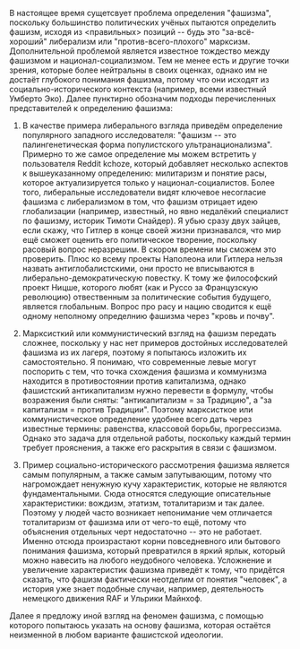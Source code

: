 В настоящее время сущетсвует проблема определения "фашизма", поскольку большинство политических учёных пытаются определить фашизм, исходя из <правильных> позиций -- будь это "за-всё-хороший" либерализм или "против-всего-плохого" марксизм. Дополнительной проблемой является известное тождество между фашизмом и национал-социализмом. Тем не менее есть и другие точки зрения, которые более нейтральны в своих оценках, однако им не достаёт глубокого понимания фашизма, потому что они исходят из социально-исторического контекста (например, всеми известный Умберто Эко). Далее пунктирно обозначим подходы перечисленных представителей к определению фашизма:

1. В качестве примера либерального взгляда приведём определение популярного западного исследователя: "фашизм -- это палингенетическая форма популистского ультранационализма". Примерно то же самое определение мы можем встретить у пользователя Reddit kchoze, который добавляет несколько аспектов к вышеуказанному определению: милитаризм и понятие расы, которое актуализируется только у национал-социалистов. Более того, либеральные исследователи видят ключевое несогласие фашизма с либерализмом в том, что фашизм отрицает идею глобализации (например, известный, но явно недалёкий специалист по фашизму, историк Тимоти Снайдер). Я убью сразу двух зайцев, если скажу, что Гитлер в конце своей жизни признавался, что мир ещё сможет оценить его политическое творение, поскольку расовый вопрос неразрешим. В скором времени мы сможем это проверить. Плюс ко всему проекты Наполеона или Гитлера нельзя назвать антиглобалистскими, они просто не вписываются в либерально-демократическую повестку. К тому же философский проект Ницше, которого любят (как и Руссо за Французскую революцию) отвественным за политические события будущего, является глобальным. Вопрос про расу и нацию сводится к ещё одному неполному определнию фашизма через "кровь и почву". 

2. Марксисткий или коммунистический взгляд на фашизм передать сложнее, поскольку у нас нет примеров достойных исследователей фашизма из их лагеря, поэтому я попытаюсь изложить их самостоятельно. Я понимаю, что современные левые могут поспорить с тем, что точка схождения фашизма и коммунизма находится в противостоянии против капитализма, однако фашистский антикапитализм нужно перевести в формулу, чтобы возражения были сняты: "антикапитализм = за Традицию", а "за капитализм = против Традиции". Поэтому марксисткое или коммунистическое определение удобнее всего дать через известные термины: равенства, классовой борьбы, прогрессизма. Однако это задача для отдельной работы, поскольку каждый термин требует прояснения, а также его раскрытия в связи с фашизмом. 

3. Пример социально-исторического рассмотрения фашизма является самым популярным, а также самым запутывающим, потому что нагромождает ненужную кучу характеристик, которые не являются фундаментальными. Сюда относятся следующие описательные характеристики: вождизм, этатизм, тоталитаризм и так далее. Поэтому у людей часто возникает непонимание чем отличается тоталитаризм от фашизма или от чего-то ещё, потому что объяснения отдельных черт недостаточно -- это не работает. Именно отсюда произрастают корни повседневного или бытового понимания фашизма, который превратился в яркий ярлык, который можно навесить на любого неудобного человека. Усложнение и увеличение характеристик фашизма приведёт к тому, что придётся сказать, что фашизм фактически неотделим от понятия "человек", а история уже знает подобные случаи, например, деятельность немецкого движения RAF и Ульрики Майнхоф.   

Далее я предложу иной взгляд на феномен фашизма, с помощью которого попытаюсь указать на основу фашизма, которая остаётся неизменной в любом варианте фашистской идеологии. 